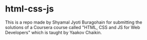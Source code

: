 # html-css-js
This is a repo made by Shyamal Jyoti Buragohain for submitting the solutions of a Coursera course called "HTML, CSS and JS for Web Developers" which is taught by Yaakov Chaikin.
